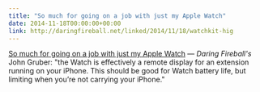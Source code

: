 ```yaml
---
title: "So much for going on a job with just my Apple Watch"
date: 2014-11-18T00:00:00+00:00
link: http://daringfireball.net/linked/2014/11/18/watchkit-hig
---
```

[So much for going on a job with just my Apple Watch](http://daringfireball.net/linked/2014/11/18/watchkit-hig) &mdash; 
  _Daring Fireball's_ John Gruber: "the Watch is effectively a remote display for an extension running on your iPhone. This should be good for Watch battery life, but limiting when you’re not carrying your iPhone."
